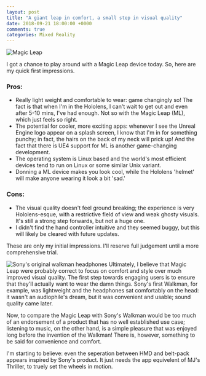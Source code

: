 ```yaml
---
layout: post
title: "A giant leap in comfort, a small step in visual quality"
date: 2018-09-21 18:00:00 +0000
comments: true
categories: Mixed Reality
---
```

![Magic Leap](https://www.magicleap.com/_next/images/6bb6a7f36d800beb41f6fd7edea6e21f.jpg)

I got a chance to play around with a Magic Leap device today. So, here are my quick first impressions.

### Pros: 
- Really light weight and comfortable to wear: game changingly so! The fact is that when I'm in the Hololens, I can't wait to get out and even after 5-10 mins, I've had enough. Not so with the Magic Leap (ML), which just feels so right. 
- The potential for cooler, more exciting apps: whenever I see the Unreal Engine logo appear on a splash screen, I know that I'm in for something punchy; in fact, the hairs on the back of my neck will prick up! And the fact that there is UE4 support for ML is  another game-changing development.
- The operating system is Linux based and the world's most efficient devices tend to run on Linux or some similar Unix variant.
- Donning a ML device makes you look cool, while the Hololens 'helmet' will make anyone wearing it look a bit 'sad.'

### Cons:
- The visual quality doesn't feel ground breaking; the experience is very Hololens-esque, with a restrictive field of view and weak ghosty visuals. It's still a strong step forwards, but not a huge one.
- I didn't find the hand controller intuitive and they seemed buggy, but this will likely be cleared with future updates.

These are only my initial impressions. I'll reserve full judgement until a more comprehensive trial.

![Sony's original walkman headphones](https://d3ecqbn6etsqar.cloudfront.net/YJkSqQ7k7h_OsOjQfGEZ34Pxo98=/1440x720/smart/487683.jpg)
Ultimately, I believe that Magic Leap were probably correct to focus on comfort and style over much improved visual quality. The first step towards engaging users is to ensure that they'll actually want to wear the damn things.  Sony's first Walkman, for example, was lightweight and the headphones sat comfortably on the head: it wasn't an audiophile's dream, but it was convenient and usable; sound quality came later.

Now, to compare the Magic Leap with Sony's Walkman would be too much of an endorsement of a product that has no well established use case; listening to music, on the other hand, is a simple pleasure that was enjoyed long before the invention of the Walkman! There is, however, something to be said for convenience and comfort. 

I'm starting to believe: even the seperation between HMD and belt-pack appears inspired by Sony's product. It just needs the app equivelent of MJ's Thriller, to truely set the wheels in motion.